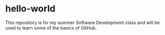 # hello-world
This repository is for my summer Software Development class and will be used to learn some of the basics of GitHub.
